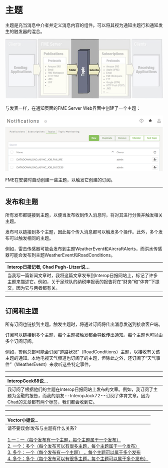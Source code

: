 # 主题

主题是充当消息中介者并定义消息内容的组件。可以将其视为通知主题行和通知发生的触发器的混合。

![](../.gitbook/assets/img4.008.fmeservertopics.png)

与发表一样，在通知页面的FME Server Web界面中创建了一个主题：

![](../.gitbook/assets/img4.009.topicmenu.png)

FME在安装时自动创建一些主题，以触发它创建的订阅。

---

## 发布和主题

所有发布都链接到主题，以便当发布收到传入消息时，将对其进行分类并触发相关主题。

发布可以链接到多个主题，因此每个传入消息都可以触发多个操作。此外，多个发布可以触发相同的主题。

例如，雷击传感器可能会发布到主题WeatherEvent和AircraftAlerts，而洪水传感器可能会发布到主题WeatherEvent和RoadConditions。

|  Interop日报记者, Chad Pugh-Litzer说… |
| :--- |
|  当我写一篇新闻文章时，我将这篇文章发布到Interop日报网站上，标记了许多主题来描述它。例如，关于足球队的纳税申报表的报告将在“财务”和“体育”下提交，因为它与两者都有关。 |

---

## 订阅和主题

所有订阅也链接到主题。触发主题时，将通过订阅将传出消息发送到接收客户端。

订阅可以链接到多个主题，每个主题被触发都会导致传出通知。每个主题也可以由多个订阅订阅。

例如，警察总部可能会订阅“道路状况”（RoadConditions）主题，以接收有关该主题的通知。本地电视天气频道也订阅了的主题，但除此之外，还订阅了“天气事件”（WeatherEvent）来收听这些特定事件。

---

|  InteropGeek68说… |
| :--- |
|  我订阅了根据他们的主题在Interop日报网站上发布的文章。例如，我订阅了主题为金融的报告，而我的朋友--InteropJock72--订阅了体育文章。因为Chad的文章都有两个标签，我们都会收到它。 |

---

|  Vector小姐说... |
| :--- |
|  请不要误会!发布与主题有什么关系?  <br><br>[1.一：一（每个发布有一个主题，每个主题属于一个发布）](http://52.73.3.37/fmedatastreaming/Manual/QAResponse2017.fmw?chapter=24&question=2&answer=1&DestDataset_TEXTLINE=C%3A%5CFMEOutput%5CQAResponse.html) <br>[2. 一个：多个（每个发布可以有很多主题，每个主题属于一个发布）](http://52.73.3.37/fmedatastreaming/Manual/QAResponse2017.fmw?chapter=24&question=2&answer=2&DestDataset_TEXTLINE=C%3A%5CFMEOutput%5CQAResponse.html) <br>[3. 多个：一个（每个发布有一个主题） ，每个主题可以属于多个发布](http://52.73.3.37/fmedatastreaming/Manual/QAResponse2017.fmw?chapter=24&question=2&answer=3&DestDataset_TEXTLINE=C%3A%5CFMEOutput%5CQAResponse.html) <br>[4. 多个：多个（每个发布可以有很多主题，每个主题可以属于多个发布）](http://52.73.3.37/fmedatastreaming/Manual/QAResponse2017.fmw?chapter=24&question=2&answer=4&DestDataset_TEXTLINE=C%3A%5CFMEOutput%5CQAResponse.html) |

